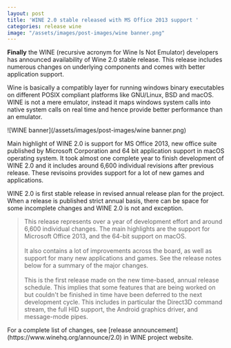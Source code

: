 ```yaml
---
layout: post
title: 'WINE 2.0 stable released with MS Office 2013 support '
categories: release wine
image: "/assets/images/post-images/wine banner.png"
---
```

**Finally** the WINE (recursive acronym for Wine Is Not Emulator) developers has announced availability of Wine 2.0 stable release. This release includes numerous changes on underlying components and comes with better application support.

Wine is basically a compatibly layer for running windows binary executables on different POSIX compliant platforms like GNU/Linux, BSD and macOS. WINE is not a mere emulator, instead it maps windows system calls into native system calls on real time and hence provide better performance than an emulator.

![WINE banner](/assets/images/post-images/wine banner.png)

Main highlight of WINE 2.0 is support for MS Office 2013, new office suite published by Microsoft Corporation and 64 bit application support in macOS operating system. It took almost one complete year to finish development of WINE 2.0 and it includes around 6,600 individual revisions after previous release. These revisoins provides support for a lot of new games and applications.

WINE 2.0 is first stable release in revised annual release plan for the project. When a release is published strict annual basis, there can be space for some incomplete changes and WINE 2.0 is not and exception.
<blockquote>
    This release represents over a year of development effort and around 6,600 individual changes. The main highlights are the support for Microsoft Office 2013, and the 64-bit support on macOS.
<br/><br/>
    It also contains a lot of improvements across the board, as well as support for many new applications and games. See the release notes below for a summary of the major changes.
<br/><br/>
    This is the first release made on the new time-based, annual release schedule. This implies that some features that are being worked on but couldn't be finished in time have been deferred to the next development cycle. This includes in particular the Direct3D command stream, the full HID support, the Android graphics driver, and message-mode pipes.
</blockquote>
For a complete list of changes, see [release announcement](https://www.winehq.org/announce/2.0) in WINE project website. 
